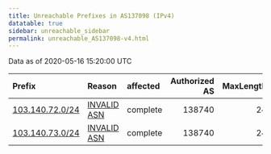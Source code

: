 ```yaml
---
title: Unreachable Prefixes in AS137098 (IPv4)
datatable: true
sidebar: unreachable_sidebar
permalink: unreachable_AS137098-v4.html
---
```


Data as of 2020-05-16 15:20:00 UTC


<div class="datatable-begin"></div>

| Prefix                                                   | Reason                                                                                                  | affected   |   Authorized AS |   MaxLength | Anchor                                       |   unreachable /24s |
|:---------------------------------------------------------|:--------------------------------------------------------------------------------------------------------|:-----------|----------------:|------------:|:---------------------------------------------|-------------------:|
| [103.140.72.0/24](https://stat.ripe.net/103.140.72.0/24) | [INVALID ASN](https://rpki-validator.ripe.net/announcement-preview?asn=AS137098&prefix=103.140.72.0/24) | complete   |          138740 |          24 | [APNIC](unreachable_APNIC_RPKI_Root-v4.html) |                  1 |
| [103.140.73.0/24](https://stat.ripe.net/103.140.73.0/24) | [INVALID ASN](https://rpki-validator.ripe.net/announcement-preview?asn=AS137098&prefix=103.140.73.0/24) | complete   |          138740 |          24 | [APNIC](unreachable_APNIC_RPKI_Root-v4.html) |                  1 |

<div class="datatable-end"></div>